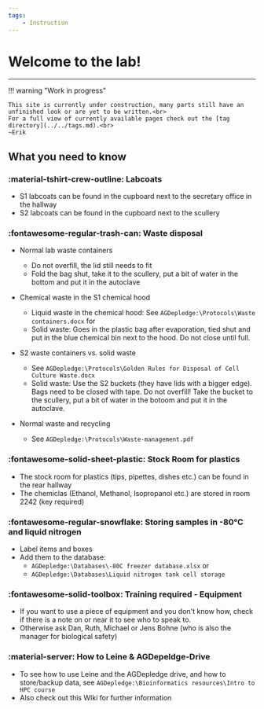 ```yaml
---
tags:
    - Instruction
---
```


# Welcome to the lab!

---

!!! warning "Work in progress"

    This site is currently under construction, many parts still have an unfinished look or are yet to be written.<br>
    For a full view of currently available pages check out the [tag directory](../../tags.md).<br>
    ~Erik


## What you need to know

### :material-tshirt-crew-outline: Labcoats

- S1 labcoats can be found in the cupboard next to the secretary office in the hallway
- S2 labcoats can be found in the cupboard next to the scullery

### :fontawesome-regular-trash-can: Waste disposal

- Normal lab waste containers
    - Do not overfill, the lid still needs to fit
    - Fold the bag shut, take it to the scullery, put a bit of water in the bottom and put it in the autoclave

- Chemical waste in the S1 chemical hood
    - Liquid waste in the chemical hood: See `AGDepledge:\Protocols\Waste containers.docx` for 
    - Solid waste: Goes in the plastic bag after evaporation, tied shut and put in the blue chemical bin next to the hood. Do not close until full.

- S2 waste containers vs. solid waste
    - See `AGDepledge:\Protocols\Golden Rules for Disposal of Cell Culture Waste.docx`
    - Solid waste: Use the S2 buckets (they have lids with a bigger edge). Bags need to be closed with tape. Do not overfill! Take the bucket to the scullery, put a bit of water in the botoom and put it in the autoclave.

- Normal waste and recycling
    - See `AGDepledge:\Protocols\Waste-management.pdf`

### :fontawesome-solid-sheet-plastic: Stock Room for plastics

- The stock room for plastics (tips, pipettes, dishes etc.) can be found in the rear hallway
- The chemiclas (Ethanol, Methanol, Isopropanol etc.) are stored in room 2242 (key required)

### :fontawesome-regular-snowflake: Storing samples in -80°C and liquid nitrogen

- Label items and boxes
- Add them to the database:
    - `AGDepledge:\Databases\-80C freezer database.xlsx` or
    - `AGDepledge:\Databases\Liquid nitrogen tank cell storage`

### :fontawesome-solid-toolbox: Training required - Equipment

- If you want to use a piece of equipment and you don't know how, check if there is a note on or near it to see who to speak to.
- Otherwise ask Dan, Ruth, Michael or Jens Bohne (who is also the manager for biological safety)

### :material-server: How to Leine & AGDepeldge-Drive

- To see how to use Leine and the AGDepledge drive, and how to store/backup data, see `AGDepledge:\Bioinformatics resources\Intro to HPC course`
- Also check out this WIki for further information